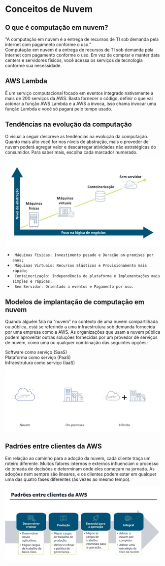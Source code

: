 # Conceitos de Nuvem

## O que é computação em nuvem?

"A computação em nuvem é a entrega de recursos de TI sob demanda pela internet com pagamneto conforme o uso."<br>
Computação em nuvem é a entrega de recursos de TI sob demanda pela Internet com pagamento conforme o uso. Em vez de comprar e manter data centers e servidores físicos, você acessa os serviços de tecnologia conforme sua necessidade. <br>

## AWS Lambda

É um serviço computacional focado em eventos integrado nativamente a mais de 200 serviços da AWS. Basta fornecer o código, definir o que vai acionar a função AWS Lambda e a AWS a invoca, isso chama invocar uma função Lambda e você só pagará pelo tempo usado.
## Tendências na evolução da computação

O visual a seguir descreve as tendências na evolução da computação. Quanto mais alto você for nos níveis de abstração, mais o provedor de nuvem poderá agregar valor e descarregar atividades não estratégicas do consumidor. Para saber mais, escolha cada marcador numerado. <br>

![logo da compass](img/1.jpg)

- ` Máquinas Físicas: Investimento pesado e Duração on-premises por anos;`
- ` Máquinas Virtuais: Recursos Elásticos e Provisionamento mais rápido;`
- ` Conteinerização: Independência de plataforma e Implementações mais simples e rápidas;`
- ` Sem Servidor: Orientado a eventos e Pagamento por uso.`

## Modelos de implantação de computação em nuvem

Quando alguém fala na “nuvem” no contexto de uma nuvem compartilhada ou pública, está se referindo a uma infraestrutura sob demanda fornecida por uma empresa como a AWS. As organizações que usam a nuvem pública podem aproveitar outras soluções fornecidas por um provedor de serviços de nuvem, como uma ou qualquer combinação das seguintes opções:<br>

Software como serviço (SaaS) <br>
Plataforma como serviço (PaaS) <br>
Infraestrutura como serviço (IaaS) <br>

![logo da compass](img/2.png)

## Padrões entre clientes da AWS

Em relação ao caminho para a adoção da nuvem, cada cliente traça um roteiro diferente. Muitos fatores internos e externos influenciam o processo de tomada de decisões e determinam onde eles começam na jornada. As adoções nem sempre são lineares, e os clientes podem estar em qualquer uma das quatro fases diferentes (às vezes ao mesmo tempo). <br>

![logo da compass](img/3.png)





